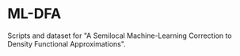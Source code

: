 # ML-DFA
Scripts and dataset for "A Semilocal Machine-Learning Correction to Density Functional Approximations".
